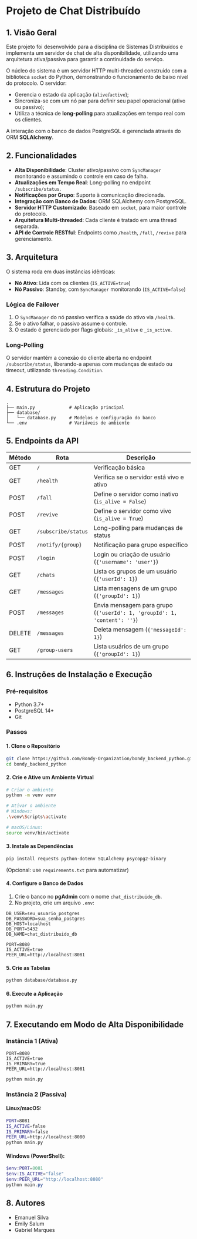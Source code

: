 
# Projeto de Chat Distribuído

## 1. Visão Geral

Este projeto foi desenvolvido para a disciplina de Sistemas Distribuídos e implementa um servidor de chat de alta disponibilidade, utilizando uma arquitetura ativa/passiva para garantir a continuidade do serviço.

O núcleo do sistema é um servidor HTTP multi-threaded construído com a biblioteca `socket` do Python, demonstrando o funcionamento de baixo nível do protocolo. O servidor:

- Gerencia o estado da aplicação (`alive`/`active`);
- Sincroniza-se com um nó par para definir seu papel operacional (ativo ou passivo);
- Utiliza a técnica de **long-polling** para atualizações em tempo real com os clientes.

A interação com o banco de dados PostgreSQL é gerenciada através do ORM **SQLAlchemy**.

## 2. Funcionalidades

- **Alta Disponibilidade**: Cluster ativo/passivo com `SyncManager` monitorando e assumindo o controle em caso de falha.
- **Atualizações em Tempo Real**: Long-polling no endpoint `/subscribe/status`.
- **Notificações por Grupo**: Suporte à comunicação direcionada.
- **Integração com Banco de Dados**: ORM SQLAlchemy com PostgreSQL.
- **Servidor HTTP Customizado**: Baseado em `socket`, para maior controle do protocolo.
- **Arquitetura Multi-threaded**: Cada cliente é tratado em uma thread separada.
- **API de Controle RESTful**: Endpoints como `/health`, `/fall`, `/revive` para gerenciamento.

## 3. Arquitetura

O sistema roda em duas instâncias idênticas:

- **Nó Ativo**: Lida com os clientes (`IS_ACTIVE=true`)
- **Nó Passivo**: Standby, com `SyncManager` monitorando (`IS_ACTIVE=false`)

### Lógica de Failover

1. O `SyncManager` do nó passivo verifica a saúde do ativo via `/health`.
2. Se o ativo falhar, o passivo assume o controle.
3. O estado é gerenciado por flags globais: `_is_alive` e `_is_active`.

### Long-Polling

O servidor mantém a conexão do cliente aberta no endpoint `/subscribe/status`, liberando-a apenas com mudanças de estado ou timeout, utilizando `threading.Condition`.

## 4. Estrutura do Projeto

```
.
├── main.py             # Aplicação principal
├── database/
│   └── database.py     # Modelos e configuração do banco
└── .env                # Variáveis de ambiente
```

## 5. Endpoints da API

| Método | Rota                   | Descrição                                                                 |
|--------|------------------------|---------------------------------------------------------------------------|
| GET    | `/`                    | Verificação básica                                                        |
| GET    | `/health`              | Verifica se o servidor está vivo e ativo                                 |
| POST   | `/fall`                | Define o servidor como inativo (`is_alive = False`)                      |
| POST   | `/revive`              | Define o servidor como vivo (`is_alive = True`)                          |
| GET    | `/subscribe/status`    | Long-polling para mudanças de status                                     |
| POST   | `/notify/{group}`      | Notificação para grupo específico                                        |
| POST   | `/login`               | Login ou criação de usuário (`{'username': 'user'}`)                     |
| GET    | `/chats`               | Lista os grupos de um usuário (`{'userId': 1}`)                          |
| GET    | `/messages`            | Lista mensagens de um grupo (`{'groupId': 1}`)                           |
| POST   | `/messages`            | Envia mensagem para grupo (`{'userId': 1, 'groupId': 1, 'content': ''}`) |
| DELETE | `/messages`            | Deleta mensagem (`{'messageId': 1}`)                                     |
| GET    | `/group-users`         | Lista usuários de um grupo (`{'groupId': 1}`)                            |

## 6. Instruções de Instalação e Execução

### Pré-requisitos

- Python 3.7+
- PostgreSQL 14+
- Git

### Passos

#### 1. Clone o Repositório

```bash
git clone https://github.com/Bondy-Organization/bondy_backend_python.git
cd bondy_backend_python
```

#### 2. Crie e Ative um Ambiente Virtual

```bash
# Criar o ambiente
python -m venv venv

# Ativar o ambiente
# Windows:
.\venv\Scripts\activate

# macOS/Linux:
source venv/bin/activate
```

#### 3. Instale as Dependências

```bash
pip install requests python-dotenv SQLAlchemy psycopg2-binary
```

(Opcional: use `requirements.txt` para automatizar)

#### 4. Configure o Banco de Dados

1. Crie o banco no **pgAdmin** com o nome `chat_distribuido_db`.
2. No projeto, crie um arquivo `.env`:

```env
DB_USER=seu_usuario_postgres
DB_PASSWORD=sua_senha_postgres
DB_HOST=localhost
DB_PORT=5432
DB_NAME=chat_distribuido_db

PORT=8080
IS_ACTIVE=true
PEER_URL=http://localhost:8081
```

#### 5. Crie as Tabelas

```bash
python database/database.py
```

#### 6. Execute a Aplicação

```bash
python main.py
```

## 7. Executando em Modo de Alta Disponibilidade

### Instância 1 (Ativa)

```env
PORT=8080
IS_ACTIVE=true
IS_PRIMARY=true
PEER_URL=http://localhost:8081
```

```bash
python main.py
```

### Instância 2 (Passiva)

#### Linux/macOS:

```bash
PORT=8081
IS_ACTIVE=false
IS_PRIMARY=false
PEER_URL=http://localhost:8080
python main.py
```

#### Windows (PowerShell):

```powershell
$env:PORT=8081
$env:IS_ACTIVE="false"
$env:PEER_URL="http://localhost:8080"
python main.py
```

## 8. Autores

- Emanuel Silva
- Emily Salum  
- Gabriel Marques  
